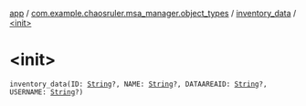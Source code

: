 [app](../../index.md) / [com.example.chaosruler.msa_manager.object_types](../index.md) / [inventory_data](index.md) / [&lt;init&gt;](.)

# &lt;init&gt;

`inventory_data(ID: `[`String`](https://kotlinlang.org/api/latest/jvm/stdlib/kotlin/-string/index.html)`?, NAME: `[`String`](https://kotlinlang.org/api/latest/jvm/stdlib/kotlin/-string/index.html)`?, DATAAREAID: `[`String`](https://kotlinlang.org/api/latest/jvm/stdlib/kotlin/-string/index.html)`?, USERNAME: `[`String`](https://kotlinlang.org/api/latest/jvm/stdlib/kotlin/-string/index.html)`?)`